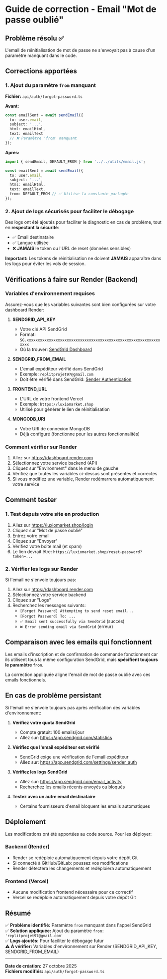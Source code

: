 # Guide de correction - Email "Mot de passe oublié"

## Problème résolu ✅

L'email de réinitialisation de mot de passe ne s'envoyait pas à cause d'un paramètre manquant dans le code.

## Corrections apportées

### 1. Ajout du paramètre `from` manquant
**Fichier:** `api/auth/forgot-password.ts`

**Avant:**
```typescript
const emailSent = await sendEmail({
  to: user.email,
  subject: '...',
  html: emailHtml,
  text: emailText
  // ❌ Paramètre 'from' manquant
});
```

**Après:**
```typescript
import { sendEmail, DEFAULT_FROM } from '../../utils/email.js';

const emailSent = await sendEmail({
  to: user.email,
  subject: '...',
  html: emailHtml,
  text: emailText,
  from: DEFAULT_FROM // ✅ Utilise la constante partagée
});
```

### 2. Ajout de logs sécurisés pour faciliter le débogage

Des logs ont été ajoutés pour faciliter le diagnostic en cas de problème, tout en **respectant la sécurité**:
- ✅ Email destinataire
- ✅ Langue utilisée
- ❌ **JAMAIS** le token ou l'URL de reset (données sensibles)

**Important:** Les tokens de réinitialisation ne doivent **JAMAIS** apparaître dans les logs pour éviter les vols de session.

## Vérifications à faire sur Render (Backend)

### Variables d'environnement requises

Assurez-vous que les variables suivantes sont bien configurées sur votre dashboard Render:

1. **SENDGRID_API_KEY**
   - Votre clé API SendGrid
   - Format: `SG.xxxxxxxxxxxxxxxxxxxxxxxxxxxxxxxxxxxxxxxxxxxxxxxxxxxxxxxxxxxxxxxx`
   - Où la trouver: [SendGrid Dashboard](https://app.sendgrid.com/settings/api_keys)

2. **SENDGRID_FROM_EMAIL**
   - L'email expéditeur vérifié dans SendGrid
   - Exemple: `replitprojet97@gmail.com`
   - Doit être vérifié dans SendGrid: [Sender Authentication](https://app.sendgrid.com/settings/sender_auth)

3. **FRONTEND_URL**
   - L'URL de votre frontend Vercel
   - Exemple: `https://luxiomarket.shop`
   - Utilisé pour générer le lien de réinitialisation

4. **MONGODB_URI**
   - Votre URI de connexion MongoDB
   - Déjà configuré (fonctionne pour les autres fonctionnalités)

### Comment vérifier sur Render

1. Allez sur https://dashboard.render.com
2. Sélectionnez votre service backend (API)
3. Cliquez sur "Environment" dans le menu de gauche
4. Vérifiez que toutes les variables ci-dessus sont présentes et correctes
5. Si vous modifiez une variable, Render redémarrera automatiquement votre service

## Comment tester

### 1. Test depuis votre site en production

1. Allez sur https://luxiomarket.shop/login
2. Cliquez sur "Mot de passe oublié"
3. Entrez votre email
4. Cliquez sur "Envoyer"
5. Vérifiez votre boîte mail (et spam)
6. Le lien devrait être: `https://luxiomarket.shop/reset-password?token=...`

### 2. Vérifier les logs sur Render

Si l'email ne s'envoie toujours pas:

1. Allez sur https://dashboard.render.com
2. Sélectionnez votre service backend
3. Cliquez sur "Logs"
4. Recherchez les messages suivants:
   - `[Forgot Password] Attempting to send reset email...`
   - `[Forgot Password] To: ...`
   - `✅ Email sent successfully via SendGrid` (succès)
   - `❌ Error sending email via SendGrid` (erreur)

## Comparaison avec les emails qui fonctionnent

Les emails d'inscription et de confirmation de commande fonctionnent car ils utilisent tous la même configuration SendGrid, mais **spécifient toujours le paramètre `from`**.

La correction appliquée aligne l'email de mot de passe oublié avec ces emails fonctionnels.

## En cas de problème persistant

Si l'email ne s'envoie toujours pas après vérification des variables d'environnement:

1. **Vérifiez votre quota SendGrid**
   - Compte gratuit: 100 emails/jour
   - Allez sur: https://app.sendgrid.com/statistics

2. **Vérifiez que l'email expéditeur est vérifié**
   - SendGrid exige une vérification de l'email expéditeur
   - Allez sur: https://app.sendgrid.com/settings/sender_auth

3. **Vérifiez les logs SendGrid**
   - Allez sur: https://app.sendgrid.com/email_activity
   - Recherchez les emails récents envoyés ou bloqués

4. **Testez avec un autre email destinataire**
   - Certains fournisseurs d'email bloquent les emails automatiques

## Déploiement

Les modifications ont été apportées au code source. Pour les déployer:

### Backend (Render)
- Render se redéploie automatiquement depuis votre dépôt Git
- Si connecté à GitHub/GitLab: poussez vos modifications
- Render détectera les changements et redéploiera automatiquement

### Frontend (Vercel)
- Aucune modification frontend nécessaire pour ce correctif
- Vercel se redéploie automatiquement depuis votre dépôt Git

## Résumé

✅ **Problème identifié:** Paramètre `from` manquant dans l'appel SendGrid  
✅ **Solution appliquée:** Ajout du paramètre `from: 'replitprojet97@gmail.com'`  
✅ **Logs ajoutés:** Pour faciliter le débogage futur  
⚠️ **À vérifier:** Variables d'environnement sur Render (SENDGRID_API_KEY, SENDGRID_FROM_EMAIL)

---

**Date de création:** 27 octobre 2025  
**Fichiers modifiés:** `api/auth/forgot-password.ts`
